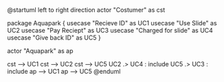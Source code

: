 @startuml
left to right direction
actor "Costumer" as cst

package Aquapark {
  usecase "Recieve ID" as UC1
  usecase "Use Slide" as UC2
  usecase "Pay Reciept" as UC3
  usecase "Charged for slide" as UC4
  usecase "Give back ID" as UC5
}

actor "Aquapark" as ap

cst --> UC1
cst --> UC2
cst --> UC5
UC2 .> UC4 : include
UC5 .> UC3 : include
ap --> UC1
ap --> UC5
@enduml
